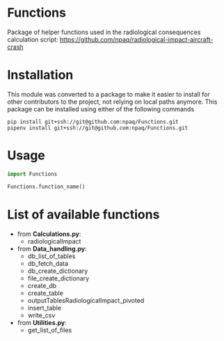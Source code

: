 # Functions

Package of helper functions used in the radiological consequences calculation script: https://github.com/npaq/radiological-impact-aircraft-crash

# Installation

This module was converted to a package to make it easier to install for other contributors to the project, not relying on local paths anymore.
This package can be installed using either of the following commands

    pip install git+ssh://git@github.com:npaq/Functions.git 
    pipenv install git+ssh://git@github.com:npaq/Functions.git

# Usage

```python
import Functions

Functions.function_name()
```

# List of available functions

- from __Calculations.py__:
    - radiologicalImpact
- from __Data_handling.py__:
    - db_list_of_tables
    - db_fetch_data
    - db_create_dictionary
    - file_create_dictionary
    - create_db
    - create_table
    - outputTablesRadiologicalImpact_pivoted
    - insert_table
    - write_csv
- from __Utilities.py__:
    - get_list_of_files

